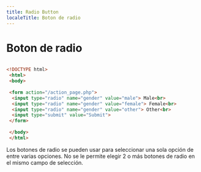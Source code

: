 ```yaml
---
title: Radio Button
localeTitle: Boton de radio
---
```

# Boton de radio

```html

<!DOCTYPE html> 
 <html> 
 <body> 
 
 <form action="/action_page.php"> 
  <input type="radio" name="gender" value="male"> Male<br> 
  <input type="radio" name="gender" value="female"> Female<br> 
  <input type="radio" name="gender" value="other"> Other<br> 
  <input type="submit" value="Submit"> 
 </form> 
 
 </body> 
 </html> 
```

Los botones de radio se pueden usar para seleccionar una sola opción de entre varias opciones. No se le permite elegir 2 o más botones de radio en el mismo campo de selección.